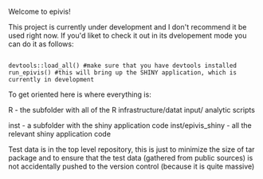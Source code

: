 Welcome to epivis!
  
  
This project is currently under development and I don't recommend it be used right now. If you'd liket to check it out in its dvelopement mode you can do it as follows:


```{r}

devtools::load_all() #make sure that you have devtools installed
run_epivis() #this will bring up the SHINY application, which is currently in development

```

To get oriented here is where everything is:

R  - the subfolder with all of the R infrastructure/datat input/ analytic scripts

inst - a subfolder with the shiny application code
inst/epivis_shiny - all the relevant shiny application code


Test data is in the top level repository, this is just to minimize the size of tar package and to ensure that the test data (gathered from public sources) is not accidentally pushed to the version control (because it is quite massive)


